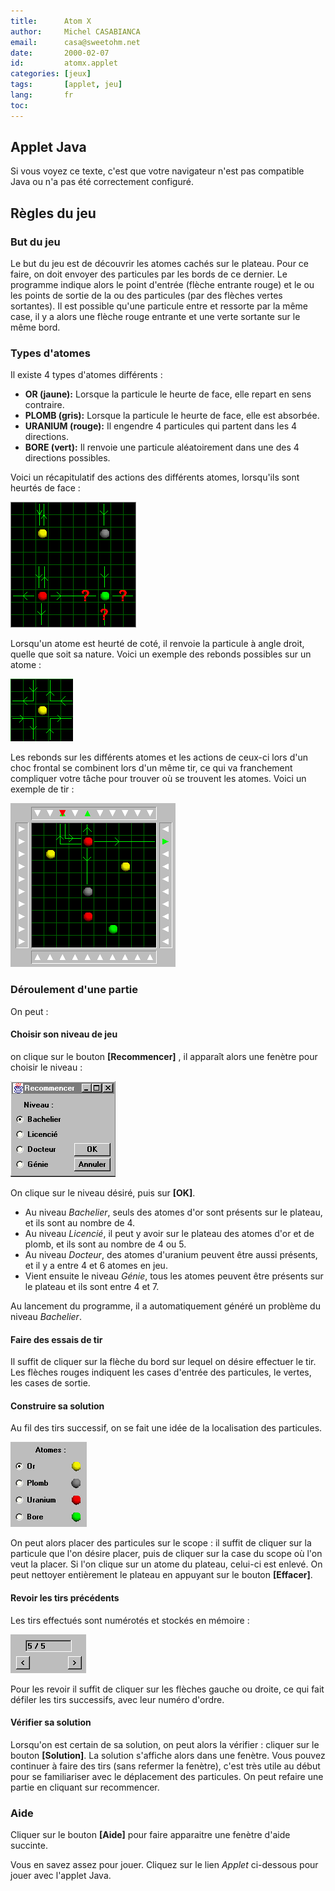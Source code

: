 ```yaml
---
title:      Atom X
author:     Michel CASABIANCA
email:      casa@sweetohm.net
date:       2000-02-07
id:         atomx.applet
categories: [jeux]
tags:       [applet, jeu]
lang:       fr
toc:                  
---
```


Applet Java
-----------

<applet code="atomx.class" codebase="../java/atomx" width="530" height="350">
<p>Si vous voyez ce texte, c'est que votre navigateur n'est 
pas compatible Java ou n'a pas été correctement configuré.</p>
</applet>

Règles du jeu
-------------

### But du jeu

Le but du jeu est de découvrir les atomes cachés sur le plateau. Pour ce
faire, on doit envoyer des particules par les bords de ce dernier. Le
programme indique alors le point d'entrée (flèche entrante rouge) et le
ou les points de sortie de la ou des particules (par des flèches vertes
sortantes). Il est possible qu'une particule entre et ressorte par la
même case, il y a alors une flèche rouge entrante et une verte sortante
sur le même bord.

### Types d'atomes

Il existe 4 types d'atomes différents :

- **OR (jaune):** Lorsque la particule le heurte de face, elle repart
  en sens contraire.
- **PLOMB (gris):** Lorsque la particule le heurte de face, elle est
  absorbée.
- **URANIUM (rouge):** Il engendre 4 particules qui partent dans les 4
  directions.
- **BORE (vert):** Il renvoie une particule aléatoirement dans une des
  4 directions possibles.

Voici un récapitulatif des actions des différents atomes, lorsqu'ils
sont heurtés de face :

![Différents types d'atomes](atomx.exemple1.png)

Lorsqu'un atome est heurté de coté, il renvoie la particule à angle
droit, quelle que soit sa nature. Voici un exemple des rebonds possibles
sur un atome :

![Chocs de côté](atomx.exemple2.png)

Les rebonds sur les différents atomes et les actions de ceux-ci lors
d'un choc frontal se combinent lors d'un même tir, ce qui va franchement
compliquer votre tâche pour trouver où se trouvent les atomes. Voici un
exemple de tir :

![Tir complexe](atomx.exemple3.png)

### Déroulement d'une partie

On peut :

#### Choisir son niveau de jeu

on clique sur le bouton **[Recommencer]** , il apparaît alors une
fenètre pour choisir le niveau :

![Choix du niveau](atomx.exemple4.png)

On clique sur le niveau désiré, puis sur **[OK]**.

- Au niveau *Bachelier*, seuls des atomes d'or sont présents sur le
  plateau, et ils sont au nombre de 4.
- Au niveau *Licencié*, il peut y avoir sur le plateau des atomes d'or
  et de plomb, et ils sont au nombre de 4 ou 5.
- Au niveau *Docteur*, des atomes d'uranium peuvent être aussi
  présents, et il y a entre 4 et 6 atomes en jeu.
- Vient ensuite le niveau *Génie*, tous les atomes peuvent être
  présents sur le plateau et ils sont entre 4 et 7.

Au lancement du programme, il a automatiquement généré un problème du
niveau *Bachelier*.

#### Faire des essais de tir

Il suffit de cliquer sur la flèche du bord sur lequel on désire
effectuer le tir. Les flèches rouges indiquent les cases d'entrée des
particules, le vertes, les cases de sortie.

#### Construire sa solution

Au fil des tirs successif, on se fait une idée de la localisation des
particules.

![Construire sa solution](atomx.exemple5.png)

On peut alors placer des particules sur le scope : il suffit de cliquer
sur la particule que l'on désire placer, puis de cliquer sur la case du
scope où l'on veut la placer. Si l'on clique sur un atome du plateau,
celui-ci est enlevé. On peut nettoyer entièrement le plateau en appuyant
sur le bouton **[Effacer]**.

#### Revoir les tirs précédents

Les tirs effectués sont numérotés et stockés en mémoire :

![Revoir les tirs précédents](atomx.exemple6.png)

Pour les revoir il suffit de cliquer sur les flèches gauche ou droite,
ce qui fait défiler les tirs successifs, avec leur numéro d'ordre.

#### Vérifier sa solution

Lorsqu'on est certain de sa solution, on peut alors la vérifier :
cliquer sur le bouton **[Solution]**. La solution s'affiche alors dans
une fenètre. Vous pouvez continuer à faire des tirs (sans refermer la
fenètre), c'est très utile au début pour se familiariser avec le
déplacement des particules. On peut refaire une partie en cliquant sur
recommencer.

### Aide

Cliquer sur le bouton **[Aide]** pour faire apparaitre une fenètre
d'aide succinte.

Vous en savez assez pour jouer. Cliquez sur le lien *Applet* ci-dessous
pour jouer avec l'applet Java.
